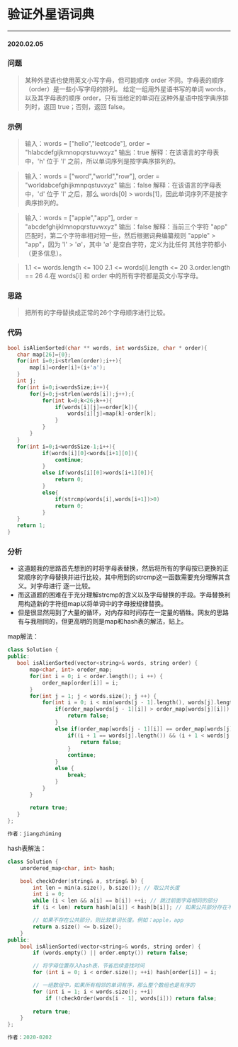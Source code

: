 # 验证外星语词典
***
#### 2020.02.05

### 问题
>某种外星语也使用英文小写字母，但可能顺序 order 不同。字母表的顺序（order）是一些小写字母的排列。
给定一组用外星语书写的单词 words，以及其字母表的顺序 order，只有当给定的单词在这种外星语中按字典序排列时，返回 true；否则，返回 false。

### 示例
>输入：words = ["hello","leetcode"], order = "hlabcdefgijkmnopqrstuvwxyz"
输出：true
解释：在该语言的字母表中，'h' 位于 'l' 之前，所以单词序列是按字典序排列的。

>输入：words = ["word","world","row"], order = "worldabcefghijkmnpqstuvxyz"
输出：false
解释：在该语言的字母表中，'d' 位于 'l' 之后，那么 words[0] > words[1]，因此单词序列不是按字典序排列的。

>输入：words = ["apple","app"], order = "abcdefghijklmnopqrstuvwxyz"
输出：false
解释：当前三个字符 "app" 匹配时，第二个字符串相对短一些，然后根据词典编纂规则 "apple" > "app"，因为 'l' > '∅'，其中 '∅' 是空白字符，定义为比任何
其他字符都小（更多信息）。

>1.1 <= words.length <= 100
 2.1 <= words[i].length <= 20
 3.order.length == 26
 4.在 words[i] 和 order 中的所有字符都是英文小写字母。
 
 ### 思路
 >把所有的字母替换成正常的26个字母顺序进行比较。
 
 ### 代码
 ```c
 bool isAlienSorted(char ** words, int wordsSize, char * order){
    char map[26]={0};
    for(int i=0;i<strlen(order);i++){
        map[i]=order[i]+(i+'a');
    }
    int j;
    for(int i=0;i<wordsSize;i++){
        for(j=0;j<strlen(words[i]);j++);{
            for(int k=0;k<26;k++){
                if(words[i][j]==order[k]){
                    words[i][j]=map[k]-order[k];
                }
            }
        }
    }
    for(int i=0;i<wordsSize-1;i++){
            if(words[i][0]<words[i+1][0]){
                continue;
            }
            else if(words[i][0]>words[i+1][0]){
                return 0;
            }
            else{
                if(strcmp(words[i],words[i+1])>0)
                return 0;
            }
    }
    return 1;
}
```

### 分析
 - 这道题我的思路首先想到的时将字母表替换，然后将所有的字母按已更换的正常顺序的字母替换并进行比较，其中用到的strcmp这一函数需要充分理解其含义。对字母进行
   逐一比较。
 - 而这道题的困难在于充分理解strcmp的含义以及字母替换的手段。字母替换利用构造新的字符组map以将单词中的字母按规律替换。
 - 但是很显然用到了大量的循环，对内存和时间存在一定量的牺牲。网友的思路有与我相同的，但更高明的则是map和hash表的解法，贴上。
 
 map解法：
 ```c++
 class Solution {
public:
    bool isAlienSorted(vector<string>& words, string order) {
        map<char, int> oreder_map;
        for(int i = 0; i < order.length(); i ++) {
            order_map[order[i]] = i;
        }
        for(int j = 1; j < words.size(); j ++) {
            for(int i = 0; i < min(words[j - 1].length(), words[j].length()); i ++) {
                if(order_map[words[j - 1][i]] > order_map[words[j][i]]) {
                    return false;
                }
                else if(order_map[words[j - 1][i]] == order_map[words[j][i]]) {
                    if((i + 1 == words[j].length()) && (i + 1 < words[j - 1].length())) {
                        return false;
                    }
                    continue;
                }
                else {
                    break;
                }
            }
        }
        
        return true;
    }
};

作者：jiangzhiming
```
hash表解法：
```c++
class Solution {
    unordered_map<char, int> hash;

    bool checkOrder(string& a, string& b) {
        int len = min(a.size(), b.size()); // 取公共长度
        int i = 0;
        while (i < len && a[i] == b[i]) ++i; // 跳过前面字母相同的部分 
        if (i < len) return hash[a[i]] < hash[b[i]]; // 如果公共部分存在不相同的字母，则比较位置关系

        // 如果不存在公共部分，则比较单词长度。例如：apple，app
        return a.size() <= b.size();
    }
public:
    bool isAlienSorted(vector<string>& words, string order) {
        if (words.empty() || order.empty()) return false;

        // 将字母位置存入hash表，节省后续查找时间
        for (int i = 0; i < order.size(); ++i) hash[order[i]] = i;

        // 一组数组中，如果所有相邻的单词有序，那么整个数组也是有序的
        for (int i = 1; i < words.size(); ++i)
            if (!checkOrder(words[i - 1], words[i])) return false;
        
        return true;
    }
};

作者：2020-0202
